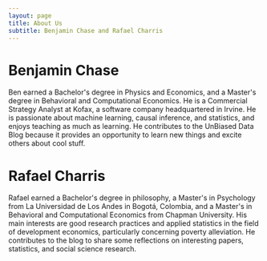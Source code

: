 ```yaml
---
layout: page
title: About Us
subtitle: Benjamin Chase and Rafael Charris
---
```


# Benjamin Chase

Ben earned a Bachelor's degree in Physics and Economics, and a Master's degree in Behavioral and Computational Economics. He is a Commercial Strategy Analyst at Kofax, a software company headquartered in Irvine. He is passionate about machine learning, causal inference, and statistics, and enjoys teaching as much as learning. He contributes to the UnBiased Data Blog because it provides an opportunity to learn new things and excite others about cool stuff.

# Rafael Charris

Rafael earned a Bachelor's degree in philosophy, a Master's in Psychology from La Universidad de Los Andes in Bogotá, Colombia, and a Master's in Behavioral and Computational Economics from Chapman University. His main interests are good research practices and applied statistics in the field of development economics, particularly concerning poverty alleviation. He contributes to the blog to share some reflections on interesting papers, statistics, and social science research.

